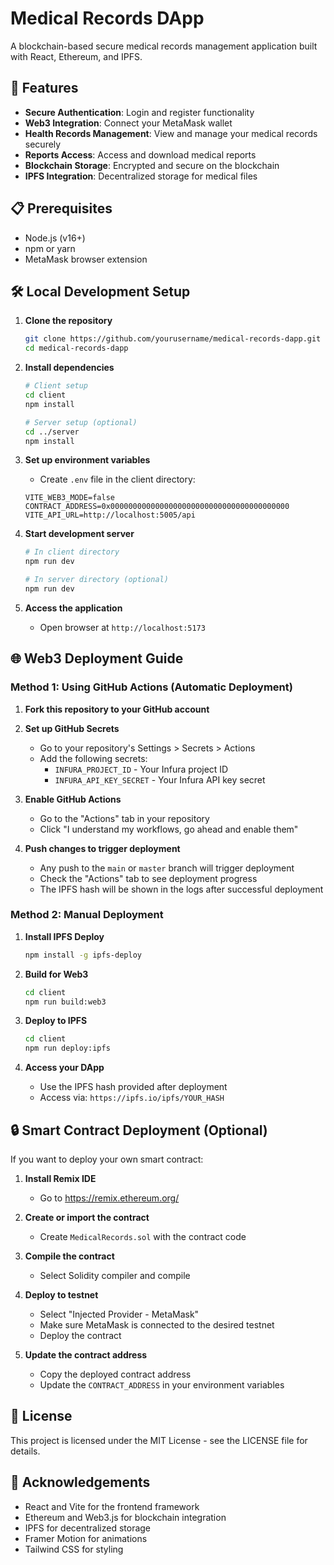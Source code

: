 # Medical Records DApp

A blockchain-based secure medical records management application built with React, Ethereum, and IPFS.

## 🚀 Features

- **Secure Authentication**: Login and register functionality
- **Web3 Integration**: Connect your MetaMask wallet
- **Health Records Management**: View and manage your medical records securely
- **Reports Access**: Access and download medical reports
- **Blockchain Storage**: Encrypted and secure on the blockchain
- **IPFS Integration**: Decentralized storage for medical files

## 📋 Prerequisites

- Node.js (v16+)
- npm or yarn
- MetaMask browser extension

## 🛠️ Local Development Setup

1. **Clone the repository**
   ```bash
   git clone https://github.com/yourusername/medical-records-dapp.git
   cd medical-records-dapp
   ```

2. **Install dependencies**
   ```bash
   # Client setup
   cd client
   npm install

   # Server setup (optional)
   cd ../server
   npm install
   ```

3. **Set up environment variables**
   - Create `.env` file in the client directory:
   ```
   VITE_WEB3_MODE=false
   CONTRACT_ADDRESS=0x0000000000000000000000000000000000000000
   VITE_API_URL=http://localhost:5005/api
   ```

4. **Start development server**
   ```bash
   # In client directory
   npm run dev
   
   # In server directory (optional)
   npm run dev
   ```

5. **Access the application**
   - Open browser at `http://localhost:5173`

## 🌐 Web3 Deployment Guide

### Method 1: Using GitHub Actions (Automatic Deployment)

1. **Fork this repository to your GitHub account**

2. **Set up GitHub Secrets**
   - Go to your repository's Settings > Secrets > Actions
   - Add the following secrets:
     - `INFURA_PROJECT_ID` - Your Infura project ID
     - `INFURA_API_KEY_SECRET` - Your Infura API key secret

3. **Enable GitHub Actions**
   - Go to the "Actions" tab in your repository
   - Click "I understand my workflows, go ahead and enable them"

4. **Push changes to trigger deployment**
   - Any push to the `main` or `master` branch will trigger deployment
   - Check the "Actions" tab to see deployment progress
   - The IPFS hash will be shown in the logs after successful deployment

### Method 2: Manual Deployment

1. **Install IPFS Deploy**
   ```bash
   npm install -g ipfs-deploy
   ```

2. **Build for Web3**
   ```bash
   cd client
   npm run build:web3
   ```

3. **Deploy to IPFS**
   ```bash
   cd client
   npm run deploy:ipfs
   ```

4. **Access your DApp**
   - Use the IPFS hash provided after deployment
   - Access via: `https://ipfs.io/ipfs/YOUR_HASH`

## 🔒 Smart Contract Deployment (Optional)

If you want to deploy your own smart contract:

1. **Install Remix IDE**
   - Go to https://remix.ethereum.org/

2. **Create or import the contract**
   - Create `MedicalRecords.sol` with the contract code

3. **Compile the contract**
   - Select Solidity compiler and compile

4. **Deploy to testnet**
   - Select "Injected Provider - MetaMask"
   - Make sure MetaMask is connected to the desired testnet
   - Deploy the contract

5. **Update the contract address**
   - Copy the deployed contract address
   - Update the `CONTRACT_ADDRESS` in your environment variables

## 📝 License

This project is licensed under the MIT License - see the LICENSE file for details.

## 🙏 Acknowledgements

- React and Vite for the frontend framework
- Ethereum and Web3.js for blockchain integration
- IPFS for decentralized storage
- Framer Motion for animations
- Tailwind CSS for styling 